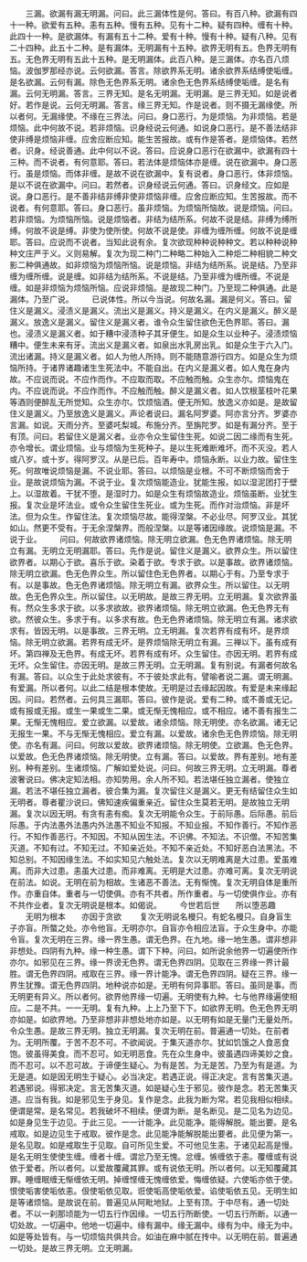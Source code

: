 <!-- { "loadSidebar": true } -->
　　三漏。欲漏有漏无明漏。问曰。此三漏体性是何。答曰。有百八种。欲漏有四十一种。欲爱有五种。恚有五种。慢有五种。见有十二种。疑有四种。缠有十种。此四十一种。是欲漏体。有漏有五十二种。爱有十种。慢有十种。疑有八种。见有二十四种。此五十二种。是有漏体。无明漏有十五种。欲界无明有五。色界无明有五。无色界无明有五此十五种。是无明漏体。此百八种。是三漏体。亦名百八烦恼。波伽罗那经亦说。云何欲漏。答言。除欲界系无明。诸余欲界系结缚使垢缠。是名欲漏。云何有漏。除色无色界系无明。诸余色无色界系结缚使垢缠。是名有漏。云何无明漏。答言。三界无知。是名无明漏。无明漏。是三界无知。如是说者好。若作是说。云何无明漏。答言。缘三界无知。作是说者。则不摄无漏缘使。所以者何。无漏缘使。不缘在三界法。问曰。身口恶行。为是烦恼。为非烦恼。若是烦恼。此中何故不说。若非烦恼。识身经说云何通。如说身口恶行。是不善法结非使非缚是烦恼非缠。应舍应断应知。能生苦报故。或有作是答者。是烦恼体。若然者。识身。经说善通。此中何以不说。答曰。应说身口恶行在欲漏中。欲漏有四十三种。而不说者。有何意耶。答曰。若法体是烦恼体亦是缠。说在欲漏中。身口恶行。虽是烦恼。而体非缠。是故不说在欲漏中。复有说者。身口恶行。体非烦恼。是以不说在欲漏中。问曰。若然者。识身经说云何通。答曰。识身经文。应如是说。身口恶行。是不善非结非缚非使非烦恼非缠。应舍应断应知。生苦报故。而不说者。有何意耶。答曰。身口恶行。虽非烦恼。为烦恼所恼故。说是烦恼。问曰。若非烦恼。为烦恼所恼。说是烦恼者。非结为结所系。何故不说是结。非缚为缚所缚。何故不说是缚。非使为使所使。何故不说是使。非缠为缠所缠。何故不说是缠耶。答曰。应说而不说者。当知此说有余。复次欲现种种说种种文。若以种种说种种文庄严于义。义则易解。复次为现二种门二种略二种始入二种炬二种相貌二种文影二种俱通故。如非烦恼为烦恼所恼。说是烦恼。非结为结所系。说是结。乃至非缠为缠所缠。说是缠。如非结为结所系。不说是结。乃至非缠为缠所缠。不说是缠。如是非烦恼为烦恼所恼。应说非烦恼。是故现二种门。乃至现二种俱通。此是漏体。乃至广说。
　　已说体性。所以今当说。何故名漏。漏是何义。答曰。留住义是漏义。浸渍义是漏义。流出义是漏义。持义是漏义。在内义是漏义。醉义是漏义。放逸义是漏义。留住义是漏义者。谁令众生留住欲色无色界耶。答曰。漏也。浸渍义是漏义者。如于糟中浸渍种子其牙便生。如是众生以业种子。浸渍烦恼糟中。便生未来有牙。流出义是漏义者。如泉出水乳房出乳。如是众生于六入门。流出诸漏。持义是漏义者。如人为他人所持。则不能随意游行四方。如是众生为烦恼所持。于诸界诸趣诸生生死法中。不能自出。在内义是漏义者。如人鬼在身内故。不应说而说。不应作而作。不应取而取。不应触而触。众生亦尔。烦恼鬼在内。不应说而说。不应作而作。不应触而触。醉义是漏义者。如人饮根茎枝叶花果等酒则便醉乱无所觉知。众生亦尔。饮烦恼酒。便无所知。放逸义亦如是。是故留住义是漏义。乃至放逸义是漏义。声论者说曰。漏名阿罗婆。阿亦言分齐。罗婆亦言漏。如说。天雨分齐。至婆吒梨城。布施分齐。至旃陀罗。如是有漏分齐。至于有顶。问曰。若留住义是漏义者。业亦令众生留住生死。如说二因二缘而有生死。亦令增长。谓业烦恼。业与烦恼为生死种子。是以生死难断难坏。而不灭没。若人或八岁。或十岁。得阿罗汉。从是已后。百年寿中。烦恼永断。以业力故。留住生死。何故唯说烦恼是漏。不说业耶。答曰。以烦恼是业根。不可不断烦恼而舍于业。是故说烦恼为漏。不说于业。复次烦恼能造业。犹能生报。如以湿泥团打于壁上。以湿故着。干犹不堕。是湿时力。如是众生有烦恼故造业。烦恼虽断。业犹生报。复次业是坏法业。或令众生留住生死业。或为生死。而作对治烦恼。非是坏法。但为众生。作留住法。复次烦恼尽故。能得涅槃。不必业尽。阿罗汉业。其犹如山。然更不受有。于无余涅槃界。而般涅槃。以是等诸因缘故。说烦恼是漏。不说于业。
　　问曰。何故欲界诸烦恼。除无明立欲漏。色无色界诸烦恼。除无明立有漏。无明立无明漏耶。答曰。先作是说。留住义是漏义。欲界众生。所以留住欲界者。以期心于欲。喜乐于欲。染着于欲。专求于欲。以是事故。欲界诸烦恼。除无明立欲漏。色无色界众生。所以留住色无色界者。以期心于有。乃至专求于有。以是事故。色无色界诸烦恼。除无明立有漏。欲界众生。所以留住。以无明故。色无色界众生。所以留住。以无明故。是故三界无明。立无明漏。复次欲界虽有。然众生多求于欲。以多求欲故。欲界诸烦恼。除无明立欲漏。色无色界无有欲。然彼众生。多求于有。以多求有故。色无色界诸烦恼。除无明立有漏。诸求欲求有。皆因无明。以是事故。三界无明。立无明漏。复次若界有成有坏。是界烦恼。除无明立欲漏。若界有成无坏。是界烦恼除无明立有漏。三禅以下。虽有成有坏。第四禅及无色界。有成无坏。若界有成有坏。众生留住。亦因无明。若界有成无坏。众生留住。亦因无明。是故三界无明。立无明漏。复有别说。有漏者何故名有漏。答曰。以众生于此处求彼有。不于彼处求此有。譬喻者说二漏。谓无明漏。有爱漏。所以者何。以此二结是根本使故。无明是过去缘起因故。有爱是未来缘起因。问曰。若然者。云何具三漏耶。答曰。彼作是说。爱有二种。或不善或无记。或有报或无报。或生一果或生二果。或无惭无愧相应。或不相应。诸不善有报生二果。无惭无愧相应。爱立欲漏。以爱故。诸余烦恼。除无明使。亦名欲漏。诸无记无报生一果。不与无惭无愧相应。爱立有漏。以爱故。诸余色无色界烦恼。除无明使。亦名有漏。问曰。何故以爱故。欲界诸烦恼。除无明使。立欲漏。色无色界。以爱故。色无色界诸烦恼。除无明使。立有漏。答曰。以爱故。界有差别。地有差别。种有差别。生诸烦恼。广解如爱处说。问曰。何故三界无明。立无明漏。尊者波奢说曰。佛决定知法相。亦知势用。余人所不知。若法堪任独立漏者。使独立漏。若法不堪任独立漏者。彼合集为漏。复次留住义是漏义。更无有结留住众生如无明者。尊者瞿沙说曰。佛知速疾偏重亲近。留住众生莫若无明。是故独立无明漏。复次以因无明。有贪有恚有痴。复次无明能令众生。于前际愚。后际愚。前后际愚。于内法愚外法愚内外法愚不知业不知报。不知业报。不知作善行。不知作恶行。不知作善恶行。不知因。不知从因生法。不识佛。不知法。不识僧。不知苦集灭道。不知有过。不知无过。不知亲近处。不知不亲近处。不知好恶白法黑法。不知总别。不知因缘生法。不如实知见六触处法。复次以无明难离是大过患。爱虽难离。而非大过患。恚虽大过患。而非难离。无明是大过患。亦难可离。复次无明说在前法。如说。无明在前为相故。生诸恶不善法。无有惭愧。复次无明自体是重所作。亦重自体。重者与一切使俱。亦有不共者。所作重者。与一切使俱作业。亦有不共作业者。复次无明说是根本。如偈说。
　　今世若后世　　所以堕恶趣
　　无明为根本　　亦因于贪欲
　　复次无明说名槾只。有蛇名槾只。自身盲生子亦盲。所螫之处。亦令他盲。无明亦尔。自盲亦令相应法盲。于众生身中。亦能令盲。复次无明在三界。缘一界生愚。谓无色界。在九地。缘一地生愚。谓非想非非想处。四阴有九种。缘一种生愚。谓下下种。问曰。如所说余他界一切遍使所作亦尔。如邪见在三界。缘一界谤无色界。谓无色界四阴。见取在三界缘一界计最胜。谓无色界四阴。戒取在三界。缘一界计能净。谓无色界四阴。疑在三界。缘一界生犹豫。谓无色界四阴。地种说亦如是。无明有何异事耶。答曰。虽同是事。而无明更有异义。所以者何。欲界他界缘一切遍。无明使有九种。七与他界缘遍使相应。二是不共。一一无明。复有九种。上上乃至下下。如欲界无明。色无色界无明亦如是。如欲界地。乃至非想非非想处地亦如是。以无明有如是无量门无量处所。令众生愚。是故三界无明。独立无明漏。复次无明在前。普遍通一切处。在前者为。无明所覆。于苦不忍不可。不欲闻说。于集灭道亦尔。犹如饥饿之人食恶食饱。彼虽得美食。而不忍可。如无明恶食。先在众生身中。彼虽遇四谛美妙之食。而不忍可。以不忍可故。于谛便生疑心。为有是苦。为无是苦。乃至为有是道。为无是道。如是因无明生于疑心。必当决定。若遇正说。得正决定。言有苦集灭道。若遇邪说。得邪决定。言无苦集灭道。如是疑心生于邪见。彼作是念。若无苦集灭道。应当有我。如是邪见生于身见。复作是念。此我为断为常。若见我相似相续。便谓是常。是名常见。若我破坏不相续。便谓为断。是名断见。是二见名为边见。如是身见生于边见。于此三见。一一计能净。此见能净。能得解脱。能出要。是名戒取。如是边见生于戒取。彼作是念。此见能净能解脱能出要者。此见便为第一。是名见取。如是戒取生于见取。自可所见生爱。不可他见生恚。于诸见起高是慢。是名无明生使使生缠。缠者十缠。谓忿乃至无愧。忿缠。愱缠依于恚。覆缠或有说依于爱者。所以者何。以爱故覆藏其罪。或有说依无明。所以者何。以无知覆藏其罪。睡缠眠缠无惭缠依无明。掉缠悭缠无愧缠依爱。悔缠依疑。六使垢亦依于使。恨使垢害使垢依恚。佷使垢依见取。诳使垢高使垢依爱。谄使垢依五见。无明生如是等诸烦恼。是故说在前。普遍见从阿毗地狱。上至有顶。于中尽有。通一切处者。不以一刹那顷能为一切五行作因缘。一切五行所断使。一切五行所断。以通一切处故。一切遍中。他地一切遍中。缘有漏中。缘无漏中。缘有为中。缘无为中。如是等处皆有。与一切烦恼共俱共合。如油在麻中腻在抟中。以无明在前。普遍通一切处。是故三界无明。立无明漏。
